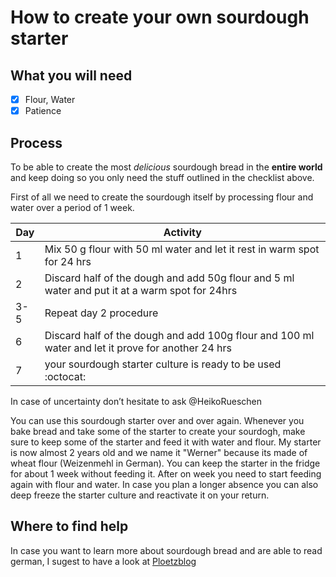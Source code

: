 # How to create your own sourdough starter #
## What you will need
- [x] Flour, Water
- [x] Patience

## Process
To be able to create the most *delicious* sourdough bread in the **entire world** and keep doing so you only need the stuff outlined in the checklist above.

First of all we need to create the sourdough itself by processing flour and water over a period of 1 week.

Day | Activity
-------- | ------
1 | Mix 50 g flour with 50 ml water and let it rest in warm spot for 24 hrs
2 | Discard half of the dough and add 50g flour and 5 ml water and put it at a warm spot for 24hrs
3-5 | Repeat day 2 procedure
6 | Discard half of the dough and add 100g flour and 100 ml water and let it prove for another 24 hrs
7 | your sourdough starter culture is ready to be used :octocat: 

In case of uncertainty don’t hesitate to ask @HeikoRueschen

You can use this sourdough starter over and over again. Whenever you bake bread and take some of the starter to create your sourdogh, make sure to keep some of the starter and feed it with water and flour. My starter is now almost 2 years old and we name it "Werner" because its made of wheat flour (Weizenmehl in German).
You can keep the starter in the fridge for about 1 week without feeding it. After on week you need to start feeding again with flour and water. In case you plan a longer absence you can also deep freeze the starter culture and reactivate it on your return.

## Where to find help
In case you want to learn more about sourdough bread and are able to read german, I sugest to have a look at [Ploetzblog](http://www.ploetzblog.de)
